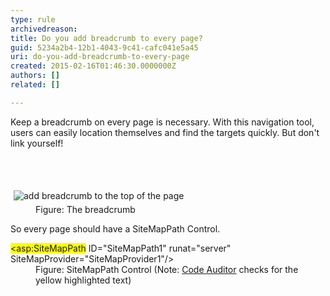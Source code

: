 ```yaml
---
type: rule
archivedreason: 
title: Do you add breadcrumb to every page?
guid: 5234a2b4-12b1-4043-9c41-cafc041e5a45
uri: do-you-add-breadcrumb-to-every-page
created: 2015-02-16T01:46:30.0000000Z
authors: []
related: []

---
```



<p>Keep a breadcrumb on every page is necessary. With this navigation tool,
 users can easily location themselves and find the targets quickly. But 
don't link yourself!</p>
<br><excerpt class='endintro'></excerpt><br>
<dl class="image"><dt> 
      <img alt="add breadcrumb to the top of the page" src="http&#58;//www.ssw.com.au/SSW/Standards/Rules/Images/WebsiteLayout_Breadcrumb_1.gif" style="margin&#58;5px;" />
   </dt><dd>Figure&#58; The breadcrumb</dd></dl><p>So every page should have a SiteMapPath Control.</p><dl class="code"><dt> 
      <span style="background-color&#58;yellow;">&lt;asp&#58;SiteMapPath</span> ID=&quot;SiteMapPath1&quot; runat=&quot;server&quot; SiteMapProvider=&quot;SiteMapProvider1&quot;/&gt; </dt><dd>Figure&#58; SiteMapPath Control (Note&#58; 
      <a href="http&#58;//www.ssw.com.au/ssw/redirect/ssw/CodeAuditor.htm">Code Auditor</a> checks for the yellow highlighted text)</dd></dl>


